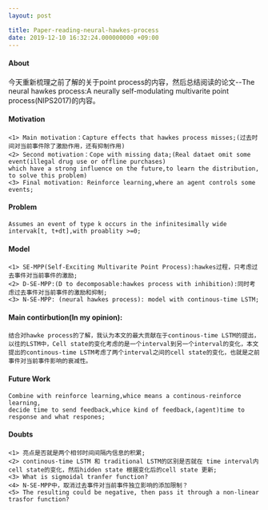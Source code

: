 ```yaml
---
layout: post

title: Paper-reading-neural-hawkes-process
date: 2019-12-10 16:32:24.000000000 +09:00
---
```


#### About
  
   今天重新梳理之前了解的关于point process的内容，然后总结阅读的论文--The neural hawkes process:A neurally self-modulating multivarite point process(NIPS2017)的内容。
	
#### Motivation

    <1> Main motivation：Capture effects that hawkes process misses;(过去时间对当前事件除了激励作用，还有抑制作用)  
    <2> Second motivation：Cope with missing data;(Real dataet omit some event(illegal drug use or offline purchases)
    which have a strong influence on the future,to learn the distribution, to solve this problem)  
    <3> Final motivation: Reinforce learning,where an agent controls some events;  

#### Problem
    
	Assumes an event of type k occurs in the infinitesimally wide intervak[t, t+dt],with proablity >=0;  
	
#### Model
    <1> SE-MPP(Self-Exciting Multivarite Point Process):hawkes过程，只考虑过去事件对当前事件的激励;  
    <2> D-SE-MPP:(D to decomposable:hawkes process with inhibition):同时考虑过去事件对当前事件的激励和抑制;    
    <3> N-SE-MPP: (neural hawkes process): model with continous-time LSTM;  

#### Main contirbution(In my opinion):
    结合对hawke process的了解，我认为本文的最大贡献在于continous-time LSTM的提出，
    以往的LSTM中，Cell state的变化考虑的是一个interval到另一个interval的变化，本文提出的continous-time LSTM考虑了两个interval之间的cell state的变化，也就是之前事件对当前事件影响的衰减性。  

#### Future Work
    Combine with reinforce learning,whice means a continous-reinforce learning,
    decide time to send feedback,whice kind of feedback,(agent)time to response and what respones;  
	
#### Doubts
    <1> 亮点是否就是两个相邻时间间隔内信息的积累;  
	<2> continous-time LSTM 和 traditional LSTM的区别是否就在 time interval内cell state的变化，然后hidden state 根据变化后的cell state 更新;  
	<3> What is sigmoidal tranfer function?  
	<4> N-SE-MPP中，取消过去事件对当前事件独立影响的添加限制？  
	<5> The resulting could be negative, then pass it through a non-linear trasfor function?  
